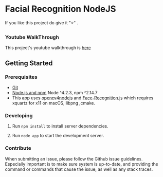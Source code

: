 # Facial Recognition NodeJS
If you like this project do give it ":star:" .
### Youtube WalkThrough
This project's youtube walkthrough is [here](https://youtu.be/3oTAnYs-lWU)
## Getting Started

### Prerequisites

- [Git](https://git-scm.com/)
- [Node.js and npm](nodejs.org) Node ^4.2.3, npm ^2.14.7
- This app uses [opencv4nodejs](https://github.com/justadudewhohacks/opencv4nodejs) and [Face-Recognition.js](https://github.com/justadudewhohacks/face-recognition.js) which requires xquartz for x11 on macOS, libpng ,cmake.
### Developing

1. Run `npm install` to install server dependencies.

2. Run `node app` to start the development server.
### Contribute
When submitting an issue, please follow the Github issue guidelines. Especially important is to make sure system is up-to-date, and providing the command or commands that cause the issue, as well as any stack traces.
